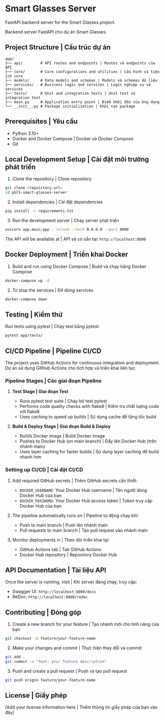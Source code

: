 # Smart Glasses Server

FastAPI backend server for the Smart Glasses project.

Backend server FastAPI cho dự án Smart Glasses.

## Project Structure | Cấu trúc dự án

```
app/
├── api/        # API routes and endpoints | Routes và endpoints của API
├── core/       # Core configurations and utilities | Cấu hình và tiện ích core
├── models/     # Data models and schemas | Models và schemas dữ liệu
├── services/   # Business logic and services | Logic nghiệp vụ và services
├── tests/      # Unit and integration tests | Unit test và integration test
├── main.py     # Application entry point | Điểm khởi đầu của ứng dụng
└── __init__.py # Package initialization | Khởi tạo package
```

## Prerequisites | Yêu cầu

-   Python 3.10+
-   Docker and Docker Compose | Docker và Docker Compose
-   Git

## Local Development Setup | Cài đặt môi trường phát triển

1. Clone the repository | Clone repository

```bash
git clone <repository-url>
cd pbl5-smart-glasses-server
```

2. Install dependencies | Cài đặt dependencies

```bash
pip install -r requirements.txt
```

3. Run the development server | Chạy server phát triển

```bash
uvicorn app.main:app --reload --host 0.0.0.0 --port 8000
```

The API will be available at | API sẽ có sẵn tại: `http://localhost:8000`

## Docker Deployment | Triển khai Docker

1. Build and run using Docker Compose | Build và chạy bằng Docker Compose

```bash
docker-compose up -d
```

2. To stop the services | Để dừng services

```bash
docker-compose down
```

## Testing | Kiểm thử

Run tests using pytest | Chạy test bằng pytest:

```bash
pytest app/tests/
```

## CI/CD Pipeline | Pipeline CI/CD

The project uses GitHub Actions for continuous integration and deployment.
Dự án sử dụng GitHub Actions cho tích hợp và triển khai liên tục.

### Pipeline Stages | Các giai đoạn Pipeline

1. **Test Stage | Giai đoạn Test**

    - Runs pytest test suite | Chạy bộ test pytest
    - Performs code quality checks with flake8 | Kiểm tra chất lượng code với flake8
    - Uses caching to speed up builds | Sử dụng cache để tăng tốc build

2. **Build & Deploy Stage | Giai đoạn Build & Deploy**
    - Builds Docker image | Build Docker image
    - Pushes to Docker Hub (on main branch) | Đẩy lên Docker Hub (trên nhánh main)
    - Uses layer caching for faster builds | Sử dụng layer caching để build nhanh hơn

### Setting up CI/CD | Cài đặt CI/CD

1. Add required GitHub secrets | Thêm GitHub secrets cần thiết:

    - `DOCKER_USERNAME`: Your Docker Hub username | Tên người dùng Docker Hub của bạn
    - `DOCKER_PASSWORD`: Your Docker Hub access token | Token truy cập Docker Hub của bạn

2. The pipeline automatically runs on | Pipeline tự động chạy khi:

    - Push to main branch | Push lên nhánh main
    - Pull requests to main branch | Tạo pull request vào nhánh main

3. Monitor deployments in | Theo dõi triển khai tại:
    - GitHub Actions tab | Tab GitHub Actions
    - Docker Hub repository | Repository Docker Hub

## API Documentation | Tài liệu API

Once the server is running, visit | Khi server đang chạy, truy cập:

-   Swagger UI: `http://localhost:8000/docs`
-   ReDoc: `http://localhost:8000/redoc`

## Contributing | Đóng góp

1. Create a new branch for your feature | Tạo nhánh mới cho tính năng của bạn

```bash
git checkout -b feature/your-feature-name
```

2. Make your changes and commit | Thực hiện thay đổi và commit

```bash
git add .
git commit -m "feat: your feature description"
```

3. Push and create a pull request | Push và tạo pull request

```bash
git push origin feature/your-feature-name
```

## License | Giấy phép

[Add your license information here | Thêm thông tin giấy phép của bạn vào đây]
